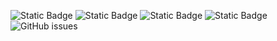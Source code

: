 ![Static Badge](https://img.shields.io/badge/blacklists-60-000000) ![Static Badge](https://img.shields.io/badge/blacklisted-2687904-cc0000) ![Static Badge](https://img.shields.io/badge/whitelisted-2244-00CC00) ![Static Badge](https://img.shields.io/badge/streaming_blacklist-28107-000000) ![GitHub issues](https://img.shields.io/github/issues/fabriziosalmi/blacklists)
